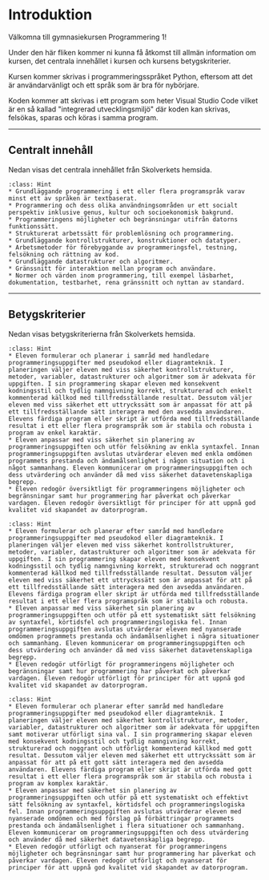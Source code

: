 # Introduktion

Välkomna till gymnasiekursen Programmering 1!

Under den här fliken kommer ni kunna få åtkomst till allmän information om kursen, det centrala innehållet i kursen och kursens betygskriterier.

Kursen kommer skrivas i programmeringsspråket Python, eftersom att det är användarvänligt och ett språk som är bra för nybörjare.

Koden kommer att skrivas i ett program som heter Visual Studio Code vilket är en så kallad "integrerad utvecklingsmiljö" där koden kan skrivas, felsökas, sparas och köras i samma program.

_____________________________________________

## Centralt innehåll

Nedan visas det centrala innehållet från Skolverkets hemsida.

```{admonition} Programmering 1
:class: Hint
* Grundläggande programmering i ett eller flera programspråk varav minst ett av språken är textbaserat.
* Programmering och dess olika användningsområden ur ett socialt perspektiv inklusive genus, kultur och socioekonomisk bakgrund.
* Programmeringens möjligheter och begränsningar utifrån datorns funktionssätt.
* Strukturerat arbetssätt för problemlösning och programmering.
* Grundläggande kontrollstrukturer, konstruktioner och datatyper.
* Arbetsmetoder för förebyggande av programmeringsfel, testning, felsökning och rättning av kod.
* Grundläggande datastrukturer och algoritmer.
* Gränssnitt för interaktion mellan program och användare.
* Normer och värden inom programmering, till exempel läsbarhet, dokumentation, testbarhet, rena gränssnitt och nyttan av standard.
```
_____________________________________________
## Betygskriterier
Nedan visas betygskriterierna från Skolverkets hemsida.

```{admonition} För betyget E
:class: Hint
* Eleven formulerar och planerar i samråd med handledare programmeringsuppgifter med pseudokod eller diagramteknik. I planeringen väljer eleven med viss säkerhet kontrollstrukturer, metoder, variabler, datastrukturer och algoritmer som är adekvata för uppgiften. I sin programmering skapar eleven med konsekvent kodningsstil och tydlig namngivning korrekt, strukturerad och enkelt kommenterad källkod med tillfredsställande resultat. Dessutom väljer eleven med viss säkerhet ett uttryckssätt som är anpassat för att på ett tillfredsställande sätt interagera med den avsedda användaren. Elevens färdiga program eller skript är utförda med tillfredsställande resultat i ett eller flera programspråk som är stabila och robusta i program av enkel karaktär.
* Eleven anpassar med viss säkerhet sin planering av programmeringsuppgiften och utför felsökning av enkla syntaxfel. Innan programmeringsuppgiften avslutas utvärderar eleven med enkla omdömen programmets prestanda och ändamålsenlighet i någon situation och i något sammanhang. Eleven kommunicerar om programmeringsuppgiften och dess utvärdering och använder då med viss säkerhet datavetenskapliga begrepp.
* Eleven redogör översiktligt för programmeringens möjligheter och begränsningar samt hur programmering har påverkat och påverkar vardagen. Eleven redogör översiktligt för principer för att uppnå god kvalitet vid skapandet av datorprogram.
```
```{admonition} För betyget C
:class: Hint
* Eleven formulerar och planerar efter samråd med handledare programmeringsuppgifter med pseudokod eller diagramteknik. I planeringen väljer eleven med viss säkerhet kontrollstrukturer, metoder, variabler, datastrukturer och algoritmer som är adekvata för uppgiften. I sin programmering skapar eleven med konsekvent kodningsstil och tydlig namngivning korrekt, strukturerad och noggrant kommenterad källkod med tillfredsställande resultat. Dessutom väljer eleven med viss säkerhet ett uttryckssätt som är anpassat för att på ett tillfredsställande sätt interagera med den avsedda användaren. Elevens färdiga program eller skript är utförda med tillfredsställande resultat i ett eller flera programspråk som är stabila och robusta.
* Eleven anpassar med viss säkerhet sin planering av programmeringsuppgiften och utför på ett systematiskt sätt felsökning av syntaxfel, körtidsfel och programmeringslogiska fel. Innan programmeringsuppgiften avslutas utvärderar eleven med nyanserade omdömen programmets prestanda och ändamålsenlighet i några situationer och sammanhang. Eleven kommunicerar om programmeringsuppgiften och dess utvärdering och använder då med viss säkerhet datavetenskapliga begrepp.
* Eleven redogör utförligt för programmeringens möjligheter och begränsningar samt hur programmering har påverkat och påverkar vardagen. Eleven redogör utförligt för principer för att uppnå god kvalitet vid skapandet av datorprogram.
```
```{admonition} För betyget A
:class: Hint
* Eleven formulerar och planerar efter samråd med handledare programmeringsuppgifter med pseudokod eller diagramteknik. I planeringen väljer eleven med säkerhet kontrollstrukturer, metoder, variabler, datastrukturer och algoritmer som är adekvata för uppgiften samt motiverar utförligt sina val. I sin programmering skapar eleven med konsekvent kodningsstil och tydlig namngivning korrekt, strukturerad och noggrant och utförligt kommenterad källkod med gott resultat. Dessutom väljer eleven med säkerhet ett uttryckssätt som är anpassat för att på ett gott sätt interagera med den avsedda användaren. Elevens färdiga program eller skript är utförda med gott resultat i ett eller flera programspråk som är stabila och robusta i program av komplex karaktär.
* Eleven anpassar med säkerhet sin planering av programmeringsuppgiften och utför på ett systematiskt och effektivt sätt felsökning av syntaxfel, körtidsfel och programmeringslogiska fel. Innan programmeringsuppgiften avslutas utvärderar eleven med nyanserade omdömen och med förslag på förbättringar programmets prestanda och ändamålsenlighet i flera situationer och sammanhang. Eleven kommunicerar om programmeringsuppgiften och dess utvärdering och använder då med säkerhet datavetenskapliga begrepp.
* Eleven redogör utförligt och nyanserat för programmeringens möjligheter och begränsningar samt hur programmering har påverkat och påverkar vardagen. Eleven redogör utförligt och nyanserat för principer för att uppnå god kvalitet vid skapandet av datorprogram.
```